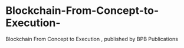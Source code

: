 # Blockchain-From-Concept-to-Execution-
Blockchain From Concept to Execution , published by BPB Publications

